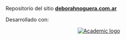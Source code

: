 
Repositorio del sitio [**deborahnoguera.com.ar**](https://www.deborahnoguera.com.ar) 

Desarrollado con:
<p align="center"><a href="https://sourcethemes.com/academic/" target="_blank" rel="noopener"><img src="https://sourcethemes.com/academic/img/logo_200px.png" alt="Academic logo"></a></p>


